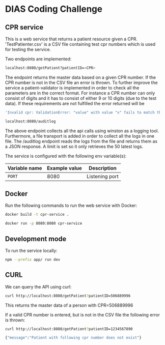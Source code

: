 # DIAS Coding Challenge 

## CPR service
This is a web service that returns a patient resource given a CPR. 'TestPatienter.csv' is a CSV file containing test cpr numbers which is used for testing the service.

Two endpoints are implemented:

```sh
localhost:8080/getPatient?patientID=<CPR>
```
The endpoint returns the master data based on a given CPR number. If the CPR number is not in the CSV file an error is thrown. To further improve the service a patient-validator is implemented in order to check all the parameters are in the correct format. For instance a CPR number can only consist of digits and it has to consist of either 9 or 10 digits (due to the test data). If these requirements are not fulfilled the error returned will be
```sh
'Invalid cpr: ValidationError: "value" with value "x" fails to match the required pattern: /^[0-9]{9,10}/"''
```

```sh
localhost:8080/auditlog
```


The above endpoint collects all the api calls using winston as a logging tool. Furthermore, a file transport is added in order to collect all the logs in one file. The /auditlog endpoint reads the logs from the file and returns them as a JSON response. A limit is set so it only retrieves the 50 latest logs. 

The service is configured with the following env variable(s):

| Variable name          | Example value               | Description                                                                                                                  |
| ---------------------- | --------------------------- | ---------------------------------------------------------------------------------------------------------------------------- |
| `PORT`                 | 8080                        | Listening port      

## Docker

Run the following commands to run the web service with Docker:

```sh
docker build -t cpr-service .
```
```sh
docker run -p 8080:8080 cpr-service
```

## Development mode

To run the service locally:

```sh
npm --prefix app/ run dev
```

## CURL

We can query the API using curl:

```sh
curl http://localhost:8080/getPatient?patientID=506889996
```
This returns the master data of a person with CPR=506889996

If a valid CPR number is entered, but is not in the CSV file the following error is thrown:

```sh
curl http://localhost:8080/getPatient?patientID=1234567890
```
```sh
{"message":"Patient with following cpr number does not exist"}
```


